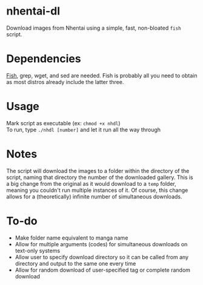 # nhentai-dl
Download images from Nhentai using a simple, fast, non-bloated `fish` script.

# Dependencies
[Fish](https://fishshell.com/), grep, wget, and sed are needed. Fish is probably all you need to obtain as most distros already include the latter three.

# Usage  
Mark script as executable (ex: `chmod +x nhdl`)  
To run, type `./nhdl [number]` and let it run all the way through

# Notes
The script will download the images to a folder within the directory of the script, naming that directory the number of the downloaded gallery. This is a big change from the original as it would download to a `temp` folder, meaning you couldn't run multiple instances of it. Of course, this change allows for a (theoretically) infinite number of simultaneous downloads.

# To-do
- Make folder name equivalent to manga name
- Allow for multiple arguments (codes) for simultaneous downloads on text-only systems
- Allow user to specify download directory so it can be called from any directory and output to the same one every time
- Allow for random download of user-specified tag or complete random download
